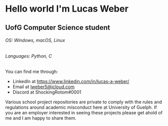 # Hello world I'm Lucas Weber
## UofG Computer Science student
###### OS: Windows, macOS, Linux
###### Languages: Python, C
You can find me through: 
- LinkedIn at https://www.linkedin.com/in/lucas-a-weber/
- Email at lweber5@icloud.com
- Discord at ShockingRotom#0001

Various school project repositories are private to comply with the rules and regulations around academic misconduct here at University of Guelph.
If you are an employer interested in seeing these projects please get ahold of me and I am happy to share them.
